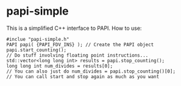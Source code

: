 # papi-simple

This is a simplified C++ interface to PAPI. How to use:

    #inclue "papi-simple.h"
    PAPI papi( {PAPI_FDV_INS} ); // Create the PAPI object
    papi.start_counting();
    // Do stuff involving floating point instructions...
    std::vector<long long int> results = papi.stop_counting();
    long long int num_divides = results[0];
    // You can also just do num_divides = papi.stop_counting()[0];
    // You can call start and stop again as much as you want

